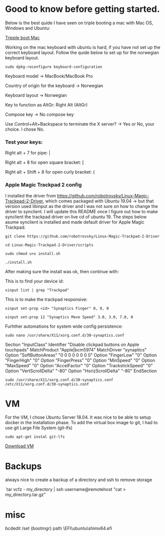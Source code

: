 # Good to know before getting started.

Below is the best quide I have seen on triple booting a mac with Mac OS, Windows and Ubuntu:

[Tripple boot Mac ](https://www.innoq.com/en/blog/triple-booting-a-mac/)

Working on the mac keyboard with ubuntu is hard, if you have not set up the correct keyboard layout.
Follow the quide below to set up for the norwegian keyboard layout.

`sudo dpkg-reconfigure keyboard-configuration`

Keyboard model -> MacBook/MacBook Pro

Country of origin for the keyboard -> Norwegian

Keyboard layout -> Norwegian

Key to function as AltGr: Right Alt (AltGr)

Compose key -> No compose key

Use Control+Alt+Backspace to terminate the X server? -> Yes or No, your choice. I chose No.

### Test your keys:

Right alt + 7 for pipe: |

Right alt + 8 for open square bracket: [

Right alt + Shift + 8 for open curly bracket: {

### Apple Magic Trackpad 2 config
I installed the driver from https://github.com/robotrovsky/Linux-Magic-Trackpad-2-Driver, which comes packaged with Ubuntu 19.04 -> but that version used libinput as the driver and I was not sure on how to change the driver to synclient. I will update this README once I figure out how to make synclient the trackpad driver on live cd of ubuntu 19. The steps below asume synclient is installed and made default driver for Apple Magic Trackpad.

`git clone https://github.com/robotrovsky/Linux-Magic-Trackpad-2-Driver`

  `cd Linux-Magic-Trackpad-2-Driver/scripts`
  
  `sudo chmod u+x install.sh`
  
  `./install.sh`

After making sure the install was ok, then continue with:

This is to find your device id:

`xinput list | grep "Trackpad"`

This is to make the trackpad responsive:

`xinput set-prop <id> "Synaptics Finger" 0, 0, 0`

`xinput set-prop 12 "Synaptics Move Speed" 3.0, 3.0, 7.0, 0`

Furhther automations for system wide config persistence:

`sudo nano /usr/share/X11/xorg.conf.d/30-synaptics.conf`

Section "InputClass"
        Identifier "Disable clickpad buttons on Apple touchpads"
        MatchProduct "Apple|bcm5974"
        MatchDriver "synaptics"
        Option "SoftButtonAreas" "0 0 0 0 0 0 0 0"
        Option "FingerLow" "0"
        Option "FingerHigh" "0"
        Option "FingerPress" "0"
        Option "MinSpeed" "0"
        Option "MaxSpeed" "0"
        Option "AccelFactor" "0"
        Option "TrackstickSpeed" "0"
        Option "VertScrollDelta" "-80"
        Option "HorizScrollDelta" "-80"
EndSection


`sudo /usr/share/X11/xorg.conf.d/30-synaptics.conf /etc/X11/xorg.conf.d/30-synaptics.conf`



# VM

For the VM, I chose Ubuntu Server 18.04. It was nice to be able to setup docker in the installation phase.
To add the virtual box image to git, I had to use git Large File System (git-lfs)

`sudo apt-get instal git-lfs`

[Download VM](https://github.com/parkerlarry/learning_linux/raw/master/VM/VM-ubuntu-18.ova)

# Backups

always nice to create a backup of a directory and ssh to remove storage

`tar vcfz - my_directory | ssh username@remotehost "cat > my_directory.tar.gz"

# misc
bcdedit /set {bootmgr} path \EFI\ubuntu\shimx64.efi
